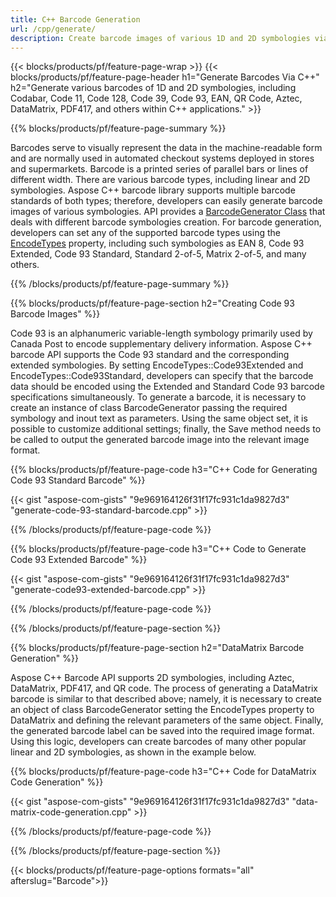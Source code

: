 ```yaml
---
title: C++ Barcode Generation
url: /cpp/generate/
description: Create barcode images of various 1D and 2D symbologies via C++ library
---
```


{{< blocks/products/pf/feature-page-wrap >}}
{{< blocks/products/pf/feature-page-header h1="Generate Barcodes Via C++" h2="Generate various barcodes of 1D and 2D symbologies, including Codabar, Code 11, Code 128, Code 39, Code 93, EAN, QR Code, Aztec, DataMatrix, PDF417, and others within C++ applications." >}}

{{% blocks/products/pf/feature-page-summary %}}

Barcodes serve to visually represent the data in the machine-readable form and are normally used in automated checkout systems deployed in stores and supermarkets. Barcode is a printed series of parallel bars or lines of different width. There are various barcode types, including linear and 2D symbologies. Aspose C++ barcode library supports multiple barcode standards of both types; therefore, developers can easily generate barcode images of various symbologies. API provides a [BarcodeGenerator Class](https://apireference.aspose.com/barcode/cpp/class/aspose.bar_code.generation.barcode_generator) that deals with different barcode symbologies creation. For barcode generation, developers can set any of the supported barcode types using the [EncodeTypes](https://apireference.aspose.com/barcode/cpp/class/aspose.bar_code.generation.encode_types) property, including such symbologies as EAN 8, Code 93 Extended, Code 93 Standard, Standard 2-of-5, Matrix 2-of-5, and many others. 

{{% /blocks/products/pf/feature-page-summary  %}}

{{% blocks/products/pf/feature-page-section  h2="Creating Code 93 Barcode Images" %}}

Code 93 is an alphanumeric variable-length symbology primarily used by Canada Post to encode supplementary delivery information. Aspose C++ barcode API supports the Code 93 standard and the corresponding extended symbologies. By setting EncodeTypes::Code93Extended and EncodeTypes::Code93Standard, developers can specify that the barcode data should be encoded using the Extended and Standard Code 93 barcode specifications simultaneously. To generate a barcode, it is necessary to create an instance of class BarcodeGenerator passing the required symbology and inout text as parameters. Using the same object set, it is possible to customize additional settings; finally, the Save method needs to be called to output the generated barcode image into the relevant image format.  


{{% blocks/products/pf/feature-page-code h3="C++ Code for Generating Code 93 Standard Barcode" %}}

{{< gist "aspose-com-gists" "9e969164126f31f17fc931c1da9827d3" "generate-code-93-standard-barcode.cpp" >}}

{{% /blocks/products/pf/feature-page-code  %}}

{{% blocks/products/pf/feature-page-code h3="C++ Code to Generate Code 93 Extended Barcode" %}}

{{< gist "aspose-com-gists" "9e969164126f31f17fc931c1da9827d3" "generate-code93-extended-barcode.cpp" >}}

{{% /blocks/products/pf/feature-page-code  %}}

{{% /blocks/products/pf/feature-page-section %}}

{{% blocks/products/pf/feature-page-section  h2="DataMatrix Barcode Generation" %}}

Aspose C++ Barcode API supports 2D symbologies, including Aztec, DataMatrix, PDF417, and QR code. The process of generating a DataMatrix barcode is similar to that described above; namely, it is necessary to create an object of class BarcodeGenerator setting the EncodeTypes property to DataMatrix and defining the relevant parameters of the same object. Finally, the generated barcode label can be saved into the required image format. Using this logic, developers can create barcodes of many other popular linear and 2D symbologies, as shown in the example below. 
 

{{% blocks/products/pf/feature-page-code h3="C++ Code for DataMatrix Code Generation" %}}

{{< gist "aspose-com-gists" "9e969164126f31f17fc931c1da9827d3" "data-matrix-code-generation.cpp" >}}

{{% /blocks/products/pf/feature-page-code  %}}

{{% /blocks/products/pf/feature-page-section %}}

{{< blocks/products/pf/feature-page-options formats="all" afterslug="Barcode">}}